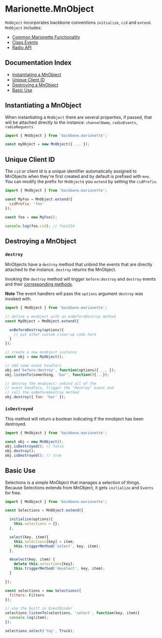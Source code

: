 # Marionette.MnObject

`MnObject` incorporates backbone conventions `initialize`, `cid` and `extend`.
`MnObject` includes:
- [Common Marionette Functionality](./common.md)
- [Class Events](./events.class.md#mnobject-events)
- [Radio API](./backbone.radio.md#marionette-integration)

## Documentation Index

* [Instantiating a MnObject](#instantiating-a-mnobject)
* [Unique Client ID](#unique-client-id)
* [Destroying a MnObject](#destroying-a-mnobject)
* [Basic Use](#basic-use)

## Instantiating a MnObject

When instantiating a `MnObject` there are several properties, if passed,
that will be attached directly to the instance:
`channelName`, `radioEvents`, `radioRequests`

```javascript
import { MnObject } from 'backbone.marionette';

const myObject = new MnObject({ ... });
```

## Unique Client ID
The `cid` or client id is a unique identifier automatically assigned to MnObjects
when they're first created and by default is prefixed with `mno`.
You can modify the prefix for `MnObject`s you `extend` by setting the `cidPrefix`.

```javascript
import { MnObject } from 'backbone.marionette';

const MyFoo = MnObject.extend({
  cidPrefix: 'foo'
});

const foo = new MyFoo();

console.log(foo.cid); // foo1234
```

## Destroying a MnObject

### `destroy`
MnObjects have a `destroy` method that unbind the events that are directly attached to the
instance. `destroy` returns the MnObject.

Invoking the `destroy` method will trigger `before:destroy` and `destroy` events and their [corresponding methods](./marionette.functions.md#marionettetriggermethod).

**Note** The event handlers will pass the `options` argument `destroy` was invoked with.

```javascript
import { MnObject } from 'backbone.marionette';

// define a mnobject with an onBeforeDestroy method
const MyObject = MnObject.extend({

  onBeforeDestroy(options){
    // put other custom clean-up code here
  }
});

// create a new mnobject instance
const obj = new MyObject();

// add some event handlers
obj.on('before:destroy', function(options){ ... });
obj.listenTo(something, 'bar', function(){...});

// destroy the mnobject: unbind all of the
// event handlers, trigger the "destroy" event and
// call the onBeforeDestroy method
obj.destroy({ foo: 'bar' });
```

### `isDestroyed`

This method will return a boolean indicating if the mnobject has been destroyed.

```javascript
import { MnObject } from 'backbone.marionette';

const obj = new MnObject();
obj.isDestroyed(); // false
obj.destroy();
obj.isDestroyed(); // true
```

## Basic Use

Selections is a simple MnObject that manages a selection of things.
Because Selections extends from MnObject, it gets `initialize` and `Events`
for free.

```javascript
import { MnObject } from 'backbone.marionette';

const Selections = MnObject.extend({

  initialize(options){
    this.selections = {};
  },

  select(key, item){
    this.selections[key] = item;
    this.triggerMethod('select', key, item);
  },

  deselect(key, item) {
    delete this.selections[key];
    this.triggerMethod('deselect', key, item);
  }

});

const selections = new Selections({
  filters: Filters
});

// use the built in EventBinder
selections.listenTo(selections, 'select', function(key, item){
  console.log(item);
});

selections.select('toy', Truck);
```
